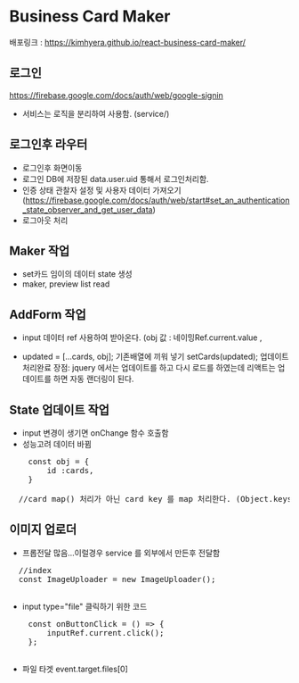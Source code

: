 # Business Card Maker

배포링크 : https://kimhyera.github.io/react-business-card-maker/

## 로그인

https://firebase.google.com/docs/auth/web/google-signin

- 서비스는 로직을 분리하여 사용함. (service/)

## 로그인후 라우터

- 로그인후 화면이동
- 로그인 DB에 저장된 data.user.uid 통해서 로그인처리함.
- 인증 상태 관찰자 설정 및 사용자 데이터 가져오기
  (https://firebase.google.com/docs/auth/web/start#set_an_authentication_state_observer_and_get_user_data)
- 로그아웃 처리

## Maker 작업

- set카드 임이의 데이터 state 생성
- maker, preview list read

## AddForm 작업

- input 데이터 ref 사용하여 받아온다.
  (obj 값 : 네이밍Ref.current.value , <form ref={formRef}>
- updated = [...cards, obj]; 기존배열에 끼워 넣기
  setCards(updated); 업데이트 처리완료
  장점: jquery 에서는 업데이트를 하고 다시 로드를 하였는데
  리액트는 업데이트를 하면 자동 랜더링이 된다.

## State 업데이트 작업

- input 변경이 생기면 onChange 함수 호출함
- 성능고려 데이터 바뀜
<pre>
	const obj = {
		id :cards,
	}

  //card map() 처리가 아닌 card key 를 map 처리한다. (Object.keys() 이용)
</pre>

## 이미지 업로더

- 프롭전달 많음...이럴경우 service 를 외부에서 만든후 전달함
<pre>
  //index 
  const ImageUploader = new ImageUploader();
  </pre>

- input type="file" 클릭하기 위한 코드
<pre>
	const onButtonClick = () => {
		inputRef.current.click();
	};
    </pre>

- 파일 타겟
  event.target.files[0]
